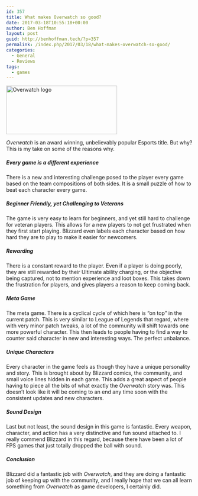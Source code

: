 ```yaml
---
id: 357
title: What makes Overwatch so good?
date: 2017-03-18T10:55:18+00:00
author: Ben Hoffman
layout: post
guid: http://benhoffman.tech/?p=357
permalink: /index.php/2017/03/18/what-makes-overwatch-so-good/
categories:
  - General
  - Reviews
tags:
  - games
---
```

<a href="http://benhoffman.tech/index.php/2017/03/18/what-makes-overwatch-so-good/ow/" rel="attachment wp-att-358"><img class="aligncenter size-medium wp-image-358" src="https://i2.wp.com/benhoffman.tech/wp-content/uploads/2017/03/OW.png?resize=300%2C131" alt="Overwatch logo" width="300" height="131" srcset="https://i2.wp.com/benhoffman.tech/wp-content/uploads/2017/03/OW.png?resize=300%2C131 300w, https://i2.wp.com/benhoffman.tech/wp-content/uploads/2017/03/OW.png?resize=768%2C336 768w, https://i2.wp.com/benhoffman.tech/wp-content/uploads/2017/03/OW.png?resize=1024%2C448 1024w, https://i2.wp.com/benhoffman.tech/wp-content/uploads/2017/03/OW.png?resize=1200%2C525 1200w, https://i2.wp.com/benhoffman.tech/wp-content/uploads/2017/03/OW.png?w=1280 1280w" sizes="(max-width: 300px) 85vw, 300px" data-recalc-dims="1" /></a>

_Overwatch_ is an award winning, unbelievably popular Esports title. But why? This is my take on some of the reasons why.

##### Every game is a different experience

There is a new and interesting challenge posed to the player every game based on the team compositions of both sides. It is a small puzzle of how to beat each character every game.

##### Beginner Friendly, yet Challenging to Veterans

The game is very easy to learn for beginners, and yet still hard to challenge for veteran players. This allows for a new players to not get frustrated when they first start playing. Blizzard even labels each character based on how hard they are to play to make it easier for newcomers.

##### Rewarding

There is a constant reward to the player. Even if a player is doing poorly, they are still rewarded by their Ultimate ability charging, or the objective being captured, not to mention experience and loot boxes. This takes down the frustration for players, and gives players a reason to keep coming back.

##### Meta Game

The meta game. There is a cyclical cycle of which here is &#8220;on top&#8221; in the current patch. This is very similar to League of Legends that regard, where with very minor patch tweaks, a lot of the community will shift towards one more powerful character. This then leads to people having to find a way to counter said character in new and interesting ways. The perfect unbalance.

##### Unique Characters

Every character in the game feels as though they have a unique personality and story. This is brought about by Blizzard comics, the community, and small voice lines hidden in each game. This adds a great aspect of people having to piece all the bits of what exactly the _Overwatch_ story was. This doesn&#8217;t look like it will be coming to an end any time soon with the consistent updates and new characters.

##### Sound Design

Last but not least, the sound design in this game is fantastic. Every weapon, character, and action has a very distinctive and fun sound attached to. I really commend Blizzard in this regard, because there have been a lot of FPS games that just totally dropped the ball with sound.

##### Conclusion

Blizzard did a fantastic job with _Overwatch_, and they are doing a fantastic job of keeping up with the community, and I really hope that we can all learn something from _Overwatch_ as game developers, I certainly did.